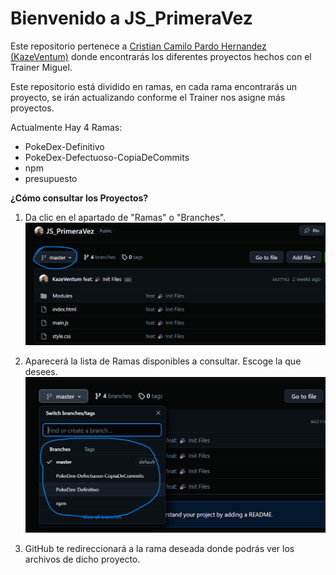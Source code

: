 # Bienvenido a JS_PrimeraVez

Este repositorio pertenece a [Cristian Camilo Pardo Hernandez (KazeVentum)](https://github.com/KazeVentum) donde encontrarás los diferentes proyectos hechos con el Trainer Miguel.


Este repositorio está dividido en ramas, en cada rama encontrarás un proyecto, se irán actualizando conforme el Trainer nos asigne más proyectos.

Actualmente Hay 4 Ramas:

- PokeDex-Definitivo
- PokeDex-Defectuoso-CopiaDeCommits
- npm
- presupuesto

**¿Cómo consultar los Proyectos?**

1. Da clic en el apartado de "Ramas" o "Branches".
   ![Insertar imagen](Resources/Captura%20de%20pantalla%202023-09-27%20193815.png)

2. Aparecerá la lista de Ramas disponibles a consultar. Escoge la que desees.
   ![Insertar imagen](Resources/Captura%20de%20pantalla%202023-09-27%20194235.png)

3. GitHub te redireccionará a la rama deseada donde podrás ver los archivos de dicho proyecto.
